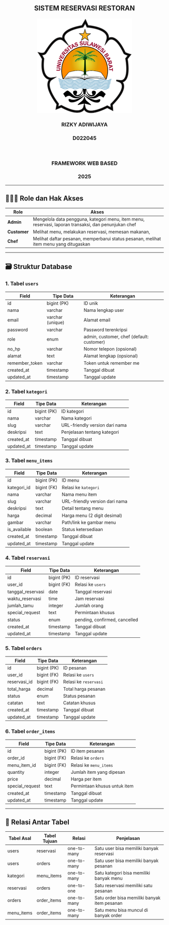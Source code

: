 ## <p align="center" style="margin-top: 0;">SISTEM RESERVASI RESTORAN</p>

<p align="center">
  <img src="/public/LogoUnsulbar 1.png" width="300" alt="LogoUnsulbar" />
</p>

### <p align="center">RIZKY ADIWIJAYA</p>

### <p align="center">D022045</p></br>

### <p align="center">FRAMEWORK WEB BASED</p>

### <p align="center">2025</p>

---

## 🧑‍🤝‍🧑 Role dan Hak Akses

| Role         | Akses                                                                              |
|--------------|-----------------------------------------------------------------------------------|
| **Admin**    | Mengelola data pengguna, kategori menu, item menu, reservasi, laporan transaksi, dan penunjukan chef |
| **Customer** | Melihat menu, melakukan reservasi, memesan makanan, |
| **Chef**     | Melihat daftar pesanan, memperbarui status pesanan, melihat item menu yang ditugaskan |

---

## 🗃️ Struktur Database

### 1. Tabel `users`

| Field          | Tipe Data        | Keterangan                                |
|----------------|------------------|-------------------------------------------|
| id             | bigint (PK)      | ID unik                                   |
| nama           | varchar          | Nama lengkap user                         |
| email          | varchar (unique) | Alamat email                              |
| password       | varchar          | Password terenkripsi                      |
| role           | enum             | admin, customer, chef (default: customer) |
| no_hp          | varchar          | Nomor telepon (opsional)                  |
| alamat         | text             | Alamat lengkap (opsional)                 |
| remember_token | varchar          | Token untuk remember me                   |
| created_at     | timestamp        | Tanggal dibuat                            |
| updated_at     | timestamp        | Tanggal update                            |

### 2. Tabel `kategori`

| Field      | Tipe Data   | Keterangan                     |
|------------|-------------|--------------------------------|
| id         | bigint (PK) | ID kategori                    |
| nama       | varchar     | Nama kategori                  |
| slug       | varchar     | URL-friendly version dari nama |
| deskripsi  | text        | Penjelasan tentang kategori    |
| created_at | timestamp   | Tanggal dibuat                 |
| updated_at | timestamp   | Tanggal update                 |

### 3. Tabel `menu_items`

| Field        | Tipe Data   | Keterangan                     |
|--------------|-------------|--------------------------------|
| id           | bigint (PK) | ID menu                        |
| kategori_id  | bigint (FK) | Relasi ke `kategori`           |
| nama         | varchar     | Nama menu item                 |
| slug         | varchar     | URL-friendly version dari nama |
| deskripsi    | text        | Detail tentang menu            |
| harga        | decimal     | Harga menu (2 digit desimal)   |
| gambar       | varchar     | Path/link ke gambar menu       |
| is_available | boolean     | Status ketersediaan            |
| created_at   | timestamp   | Tanggal dibuat                 |
| updated_at   | timestamp   | Tanggal update                 |

### 4. Tabel `reservasi`

| Field            | Tipe Data   | Keterangan                     |
|------------------|-------------|--------------------------------|
| id               | bigint (PK) | ID reservasi                   |
| user_id          | bigint (FK) | Relasi ke `users`              |
| tanggal_reservasi| date        | Tanggal reservasi              |
| waktu_reservasi  | time        | Jam reservasi                  |
| jumlah_tamu      | integer     | Jumlah orang                   |
| special_request  | text        | Permintaan khusus              |
| status           | enum        | pending, confirmed, cancelled  |
| created_at       | timestamp   | Tanggal dibuat                 |
| updated_at       | timestamp   | Tanggal update                 |

### 5. Tabel `orders`

| Field        | Tipe Data   | Keterangan                     |
|--------------|-------------|--------------------------------|
| id           | bigint (PK) | ID pesanan                     |
| user_id      | bigint (FK) | Relasi ke `users`              |
| reservasi_id | bigint (FK) | Relasi ke `reservasi`          |
| total_harga  | decimal     | Total harga pesanan            |
| status       | enum        | Status pesanan                 |
| catatan      | text        | Catatan khusus                 |
| created_at   | timestamp   | Tanggal dibuat                 |
| updated_at   | timestamp   | Tanggal update                 |

### 6. Tabel `order_items`

| Field           | Tipe Data   | Keterangan                     |
|-----------------|-------------|--------------------------------|
| id              | bigint (PK) | ID item pesanan                |
| order_id        | bigint (FK) | Relasi ke `orders`             |
| menu_item_id    | bigint (FK) | Relasi ke `menu_items`         |
| quantity        | integer     | Jumlah item yang dipesan       |
| price           | decimal     | Harga per item                 |
| special_request | text        | Permintaan khusus untuk item   |
| created_at      | timestamp   | Tanggal dibuat                 |
| updated_at      | timestamp   | Tanggal update                 |

---

## 🔗 Relasi Antar Tabel

| Tabel Asal  | Tabel Tujuan | Relasi      | Penjelasan                                   |
|-------------|--------------|-------------|----------------------------------------------|
| users       | reservasi    | one-to-many | Satu user bisa memiliki banyak reservasi     |
| users       | orders       | one-to-many | Satu user bisa memiliki banyak pesanan       |
| kategori    | menu_items   | one-to-many | Satu kategori bisa memiliki banyak menu      |
| reservasi   | orders       | one-to-one | Satu reservasi memiliki satu pesanan          |
| orders      | order_items  | one-to-many | Satu order bisa memiliki banyak item pesanan |
| menu_items  | order_items  | one-to-many | Satu menu bisa muncul di banyak order        |
```
